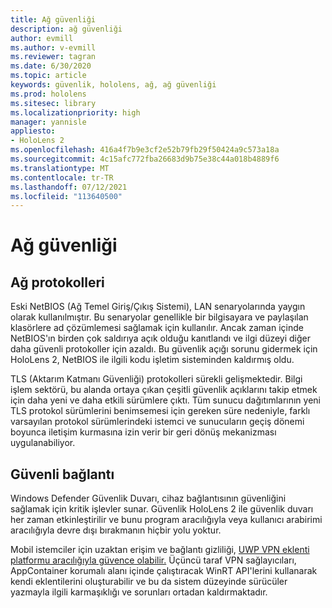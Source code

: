 ```yaml
---
title: Ağ güvenliği
description: ağ güvenliği
author: evmill
ms.author: v-evmill
ms.reviewer: tagran
ms.date: 6/30/2020
ms.topic: article
keywords: güvenlik, hololens, ağ, ağ güvenliği
ms.prod: hololens
ms.sitesec: library
ms.localizationpriority: high
manager: yannisle
appliesto:
- HoloLens 2
ms.openlocfilehash: 416a4f7b9e3cf2e52b79fb29f50424a9c573a18a
ms.sourcegitcommit: 4c15afc772fba26683d9b75e38c44a018b4889f6
ms.translationtype: MT
ms.contentlocale: tr-TR
ms.lasthandoff: 07/12/2021
ms.locfileid: "113640500"
---
```

# <a name="network-security"></a>Ağ güvenliği

## <a name="network-protocols"></a>Ağ protokolleri

Eski NetBIOS (Ağ Temel Giriş/Çıkış Sistemi), LAN senaryolarında yaygın olarak kullanılmıştır. Bu senaryolar genellikle bir bilgisayara ve paylaşılan klasörlere ad çözümlemesi sağlamak için kullanılır. Ancak zaman içinde NetBIOS'ın birden çok saldırıya açık olduğu kanıtlandı ve ilgi düzeyi diğer daha güvenli protokoller için azaldı. Bu güvenlik açığı sorunu gidermek için HoloLens 2, NetBIOS ile ilgili kodu işletim sisteminden kaldırmış oldu.

TLS (Aktarım Katmanı Güvenliği) protokolleri sürekli gelişmektedir. Bilgi işlem sektörü, bu alanda ortaya çıkan çeşitli güvenlik açıklarını takip etmek için daha yeni ve daha etkili sürümlere çıktı. Tüm sunucu dağıtımlarının yeni TLS protokol sürümlerini benimsemesi için gereken süre nedeniyle, farklı varsayılan protokol sürümlerindeki istemci ve sunucuların geçiş dönemi boyunca iletişim kurmasına izin verir bir geri dönüş mekanizması uygulanabiliyor.

## <a name="secure-connectivity"></a>Güvenli bağlantı 

Windows Defender Güvenlik Duvarı, cihaz bağlantısının güvenliğini sağlamak için kritik işlevler sunar. Güvenlik HoloLens 2 ile güvenlik duvarı her zaman etkinleştirilir ve bunu program aracılığıyla veya kullanıcı arabirimi aracılığıyla devre dışı bırakmanın hiçbir yolu yoktur.

Mobil istemciler için uzaktan erişim ve bağlantı gizliliği, [UWP VPN eklenti platformu aracılığıyla güvence olabilir.](/uwp/api/Windows.Networking.Vpn?view=winrt-19041) Üçüncü taraf VPN sağlayıcıları, AppContainer korumalı alanı içinde çalıştıracak WinRT API'lerini kullanarak kendi eklentilerini oluşturabilir ve bu da sistem düzeyinde sürücüler yazmayla ilgili karmaşıklığı ve sorunları ortadan kaldırmaktadır.

